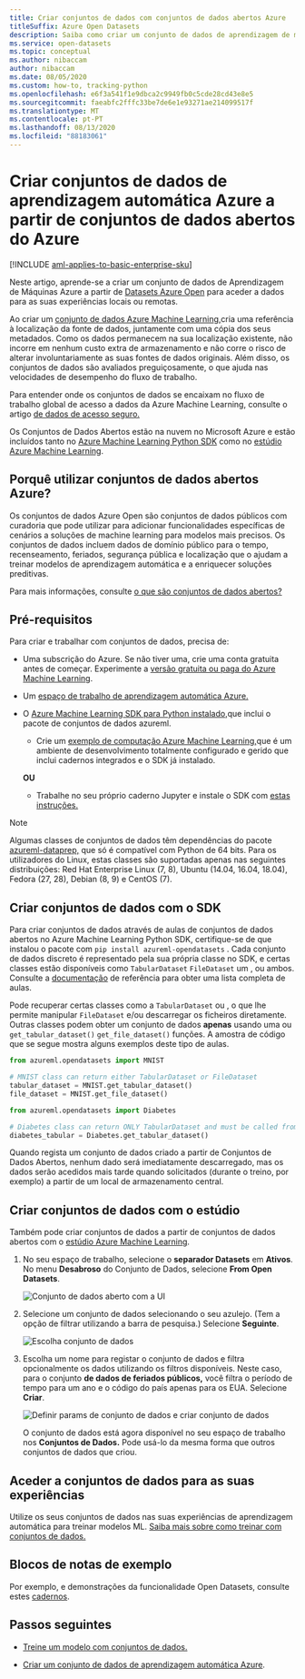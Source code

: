 ```yaml
---
title: Criar conjuntos de dados com conjuntos de dados abertos Azure
titleSuffix: Azure Open Datasets
description: Saiba como criar um conjunto de dados de aprendizagem de máquinas Azure a partir de conjuntos de dados Azure Open.
ms.service: open-datasets
ms.topic: conceptual
ms.author: nibaccam
author: nibaccam
ms.date: 08/05/2020
ms.custom: how-to, tracking-python
ms.openlocfilehash: e6f3a541f1e9dbca2c9949fb0c5cde28cd43e8e5
ms.sourcegitcommit: faeabfc2fffc33be7de6e1e93271ae214099517f
ms.translationtype: MT
ms.contentlocale: pt-PT
ms.lasthandoff: 08/13/2020
ms.locfileid: "88183061"
---
```

# <a name="create-azure-machine-learning-datasets-from-azure-open-datasets"></a>Criar conjuntos de dados de aprendizagem automática Azure a partir de conjuntos de dados abertos do Azure
[!INCLUDE [aml-applies-to-basic-enterprise-sku](../../includes/aml-applies-to-basic-enterprise-sku.md)]

Neste artigo, aprende-se a criar um conjunto de dados de Aprendizagem de Máquinas Azure a partir de [Datasets Azure Open](https://azure.microsoft.com/services/open-datasets/) para aceder a dados para as suas experiências locais ou remotas. 

Ao criar um [conjunto de dados Azure Machine Learning,](../machine-learning/how-to-create-register-datasets.md)cria uma referência à localização da fonte de dados, juntamente com uma cópia dos seus metadados. Como os dados permanecem na sua localização existente, não incorre em nenhum custo extra de armazenamento e não corre o risco de alterar involuntariamente as suas fontes de dados originais. Além disso, os conjuntos de dados são avaliados preguiçosamente, o que ajuda nas velocidades de desempenho do fluxo de trabalho.
 
Para entender onde os conjuntos de dados se encaixam no fluxo de trabalho global de acesso a dados da Azure Machine Learning, consulte o artigo [de dados de acesso seguro.](../machine-learning/concept-data.md#data-workflow)


Os Conjuntos de Dados Abertos estão na nuvem no Microsoft Azure e estão incluídos tanto no [Azure Machine Learning Python SDK](#create-datasets-with-the-sdk) como no [estúdio Azure Machine Learning](#create-datasets-with-the-studio).

## <a name="why-use-azure-open-datasets"></a>Porquê utilizar conjuntos de dados abertos Azure? 

Os conjuntos de dados Azure Open são conjuntos de dados públicos com curadoria que pode utilizar para adicionar funcionalidades específicas de cenários a soluções de machine learning para modelos mais precisos. Os conjuntos de dados incluem dados de domínio público para o tempo, recenseamento, feriados, segurança pública e localização que o ajudam a treinar modelos de aprendizagem automática e a enriquecer soluções preditivas. 

Para mais informações, consulte [o que são conjuntos de dados abertos?](overview-what-are-open-datasets.md)

## <a name="prerequisites"></a>Pré-requisitos

Para criar e trabalhar com conjuntos de dados, precisa de:

* Uma subscrição do Azure. Se não tiver uma, crie uma conta gratuita antes de começar. Experimente a [versão gratuita ou paga do Azure Machine Learning](https://aka.ms/AMLFree).

* Um [espaço de trabalho de aprendizagem automática Azure.](../machine-learning/how-to-manage-workspace.md)

* O [Azure Machine Learning SDK para Python instalado,](https://docs.microsoft.com/python/api/overview/azure/ml/install?view=azure-ml-py)que inclui o pacote de conjuntos de dados azureml.

    * Crie um [exemplo de computação Azure Machine Learning,](../machine-learning/concept-compute-instance.md#managing-a-compute-instance)que é um ambiente de desenvolvimento totalmente configurado e gerido que inclui cadernos integrados e o SDK já instalado.

    **OU**

    * Trabalhe no seu próprio caderno Jupyter e instale o SDK com [estas instruções.](https://docs.microsoft.com/python/api/overview/azure/ml/install?view=azure-ml-py)

> [!NOTE]
> Algumas classes de conjuntos de dados têm dependências do pacote [azureml-dataprep,](https://docs.microsoft.com/python/api/azureml-dataprep/?view=azure-ml-py) que só é compatível com Python de 64 bits. Para os utilizadores do Linux, estas classes são suportadas apenas nas seguintes distribuições: Red Hat Enterprise Linux (7, 8), Ubuntu (14.04, 16.04, 18.04), Fedora (27, 28), Debian (8, 9) e CentOS (7).

## <a name="create-datasets-with-the-sdk"></a>Criar conjuntos de dados com o SDK

Para criar conjuntos de dados através de aulas de conjuntos de dados abertos no Azure Machine Learning Python SDK, certifique-se de que instalou o pacote com `pip install azureml-opendatasets` . Cada conjunto de dados discreto é representado pela sua própria classe no SDK, e certas classes estão disponíveis como `TabularDataset` `FileDataset` um , ou ambos. Consulte a [documentação](https://docs.microsoft.com/python/api/azureml-opendatasets/azureml.opendatasets?view=azure-ml-py) de referência para obter uma lista completa de aulas.

Pode recuperar certas classes como a `TabularDataset` ou , o que lhe permite manipular `FileDataset` e/ou descarregar os ficheiros diretamente. Outras classes podem obter um conjunto de dados **apenas** usando uma ou `get_tabular_dataset()` `get_file_dataset()` funções. A amostra de código que se segue mostra alguns exemplos deste tipo de aulas.

```python
from azureml.opendatasets import MNIST

# MNIST class can return either TabularDataset or FileDataset
tabular_dataset = MNIST.get_tabular_dataset()
file_dataset = MNIST.get_file_dataset()

from azureml.opendatasets import Diabetes

# Diabetes class can return ONLY TabularDataset and must be called from the static function
diabetes_tabular = Diabetes.get_tabular_dataset()
```

Quando regista um conjunto de dados criado a partir de Conjuntos de Dados Abertos, nenhum dado será imediatamente descarregado, mas os dados serão acedidos mais tarde quando solicitados (durante o treino, por exemplo) a partir de um local de armazenamento central.

## <a name="create-datasets-with-the-studio"></a>Criar conjuntos de dados com o estúdio

Também pode criar conjuntos de dados a partir de conjuntos de dados abertos com o [estúdio Azure Machine Learning](https://ml.azure.com).

1. No seu espaço de trabalho, selecione o **separador Datasets** em **Ativos**. No menu **Desabroso** do Conjunto de Dados, selecione **From Open Datasets**.

    ![Conjunto de dados aberto com a UI](./media/how-to-create-dataset-from-open-dataset/open-datasets-1.png)

1. Selecione um conjunto de dados selecionando o seu azulejo. (Tem a opção de filtrar utilizando a barra de pesquisa.) Selecione **Seguinte**.

    ![Escolha conjunto de dados](./media/how-to-create-dataset-from-open-dataset/open-datasets-2.png)

1. Escolha um nome para registar o conjunto de dados e filtra opcionalmente os dados utilizando os filtros disponíveis. Neste caso, para o conjunto **de dados de feriados públicos,** você filtra o período de tempo para um ano e o código do país apenas para os EUA. Selecione **Criar**.

    ![Definir params de conjunto de dados e criar conjunto de dados](./media/how-to-create-dataset-from-open-dataset/open-datasets-3.png)

    O conjunto de dados está agora disponível no seu espaço de trabalho nos **Conjuntos de Dados.** Pode usá-lo da mesma forma que outros conjuntos de dados que criou.


## <a name="access-datasets-for-your-experiments"></a>Aceder a conjuntos de dados para as suas experiências

Utilize os seus conjuntos de dados nas suas experiências de aprendizagem automática para treinar modelos ML. [Saiba mais sobre como treinar com conjuntos de dados.](../machine-learning/how-to-train-with-datasets.md)

## <a name="example-notebooks"></a>Blocos de notas de exemplo

Por exemplo, e demonstrações da funcionalidade Open Datasets, consulte estes [cadernos](https://github.com/Azure/OpenDatasetsNotebooks/tree/master/tutorials).

## <a name="next-steps"></a>Passos seguintes

* [Treine um modelo com conjuntos de dados.](../machine-learning/how-to-train-with-datasets.md)

* [Criar um conjunto de dados de aprendizagem automática Azure](../machine-learning/how-to-create-register-datasets.md).



